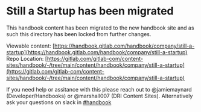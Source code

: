 # Still a Startup has been migrated

This handbook content has been migrated to the new handbook site and as such this directory
has been locked from further changes.

Viewable content: [https://handbook.gitlab.com/handbook/company/still-a-startup](https://handbook.gitlab.com/handbook/company/still-a-startup)
Repo Location: [https://gitlab.com/gitlab-com/content-sites/handbook/-/tree/main/content/handbook/company/still-a-startup](https://gitlab.com/gitlab-com/content-sites/handbook/-/tree/main/content/handbook/company/still-a-startup)

If you need help or assitance with this please reach out to @jamiemaynard (Developer/Handbooks) or
@marshall007 (DRI Content Sites).  Alternatively ask your questions on slack in [#handbook](https://gitlab.slack.com/archives/C81PT2ALD)

